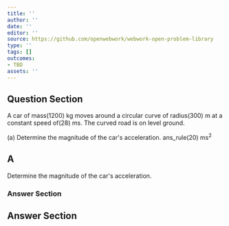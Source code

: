 ```yaml
---
title: ''
author: ''
date: ''
editor: ''
source: https://github.com/openwebwork/webwork-open-problem-library
type: ''
tags: []
outcomes:
- TBD
assets: ''
---
```


## Question Section 

A car of mass(1200) kg moves around a circular curve of radius(300) m at a constant speed of(28) ms. The curved road is on level ground. 
  
(a) Determine the magnitude of the car's acceleration. 
 ans_rule(20) ms<sup>2<sup>

## A
Determine the magnitude of the car's acceleration. 
### Answer Section


## Answer Section

